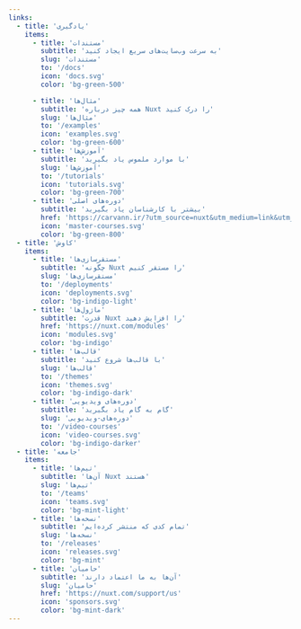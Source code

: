 ```yaml
---
links: 
  - title: 'یادگیری'
    items:
      - title: 'مستندات'
        subtitle: 'به سرعت وب‌سایت‌های سریع ایجاد کنید'
        slug: 'مستندات'
        to: '/docs'
        icon: 'docs.svg'
        color: 'bg-green-500'

      - title: 'مثال‌ها'
        subtitle: 'همه چیز درباره Nuxt را درک کنید'
        slug: 'مثال‌ها'
        to: '/examples'
        icon: 'examples.svg'
        color: 'bg-green-600'
      - title: 'آموزش‌ها'
        subtitle: 'با موارد ملموس یاد بگیرید'
        slug: 'آموزش‌ها'
        to: '/tutorials'
        icon: 'tutorials.svg'
        color: 'bg-green-700'
      - title: 'دوره‌های اصلی'
        subtitle: 'بیشتر با کارشناسان یاد بگیرید'
        href: 'https://carvann.ir/?utm_source=nuxt&utm_medium=link&utm_campaign=nsite'
        icon: 'master-courses.svg'
        color: 'bg-green-800'
  - title: 'کاوش'
    items:
      - title: 'مستقرسازی‌ها'
        subtitle: 'چگونه Nuxt را مستقر کنیم'
        slug: 'مستقرسازی‌ها'
        to: '/deployments'
        icon: 'deployments.svg'
        color: 'bg-indigo-light'
      - title: 'ماژول‌ها'
        subtitle: 'قدرت Nuxt را افزایش دهید'
        href: 'https://nuxt.com/modules'
        icon: 'modules.svg'
        color: 'bg-indigo'
      - title: 'قالب‌ها'
        subtitle: 'با قالب‌ها شروع کنید'
        slug: 'قالب‌ها'
        to: '/themes'
        icon: 'themes.svg'
        color: 'bg-indigo-dark'
      - title: 'دوره‌های ویدیویی'
        subtitle: 'گام به گام یاد بگیرید'
        slug: 'دوره‌های-ویدیویی'
        to: '/video-courses'
        icon: 'video-courses.svg'
        color: 'bg-indigo-darker'
  - title: 'جامعه'
    items:
      - title: 'تیم‌ها'
        subtitle: 'آن‌ها Nuxt هستند'
        slug: 'تیم‌ها'
        to: '/teams'
        icon: 'teams.svg'
        color: 'bg-mint-light'
      - title: 'نسخه‌ها'
        subtitle: 'تمام کدی که منتشر کرده‌ایم'
        slug: 'نسخه‌ها'
        to: '/releases'
        icon: 'releases.svg'
        color: 'bg-mint'
      - title: 'حامیان'
        subtitle: 'آن‌ها به ما اعتماد دارند'
        slug: 'حامیان'
        href: 'https://nuxt.com/support/us'
        icon: 'sponsors.svg'
        color: 'bg-mint-dark'
---
```


